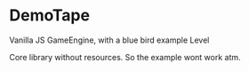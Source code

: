 # DemoTape
Vanilla JS GameEngine, with a blue bird example Level

Core library without resources. So the example wont work atm.
